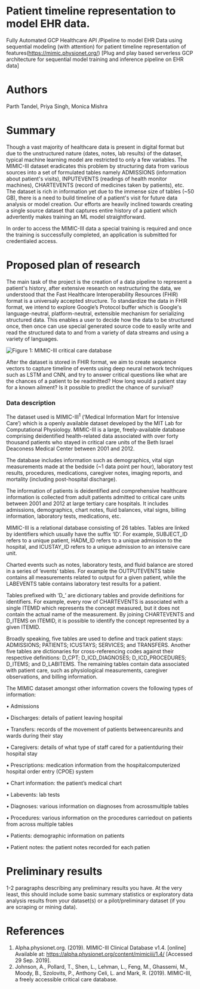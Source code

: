 # Patient timeline representation to model EHR data.
Fully Automated GCP Healthcare API /Pipeline to model EHR Data using sequential modeling (with attention) for patient timeline representation of features(https://mimic.physionet.org/) [Plug and play based serverless GCP architecture for sequential model training and inference pipeline on EHR data]
 
# Authors
Parth Tandel, Priya Singh, Monica Mishra

# Summary
Though a vast majority of healthcare data is present in digital format but due to the unstructured nature (dates, notes, lab results) of the dataset, typical machine learning model are restricted to only a few variables. The MIMIC-III dataset eradicates this problem by structuring data from various sources into a set of formulated tables namely ADMISSIONS (information about patient's visits), INPUTEVENTS (readings of health monitor machines), CHARTEVENTS (record of medicines taken by patients), etc. The dataset is rich in information yet due to the immense size of tables (~50 GB), there is a need to build timeline of a patient's visit for future data analysis or model creation. Our efforts are heavily inclined towards creating a single source dataset that captures entire history of a patient which advertently makes training an ML model straightforward.

In order to access the MIMIC-III data a special training is required and once the training is successfully completed, an application is submitted for credentialed access. 


# Proposed plan of research
The main task of the project is the creation of a data pipeline to represent a patient's history, after extensive research on restructuring the data, we understood that the Fast Healthcare Interoperability Resources (FHIR) format is a universaly accepted structure. To standardize the data in FHIR format, we intend to explore Google’s Protocol buffer which is Google's language-neutral, platform-neutral, extensible mechanism for serializing structured data. This enables a user to decide how the data to be structured once, then once can use special generated source code to easily write and read the structured data to and from a variety of data streams and using a variety of languages.

![Figure 1: MIMIC-III critical care database](https://media.springernature.com/full/springer-static/image/art%3A10.1038%2Fsdata.2016.35/MediaObjects/41597_2016_Article_BFsdata201635_Fig1_HTML.jpg?as=webp)

After the dataset is stored in FHIR format, we aim to create sequence vectors to capture timeline of events using deep neural network techniques such as LSTM and CNN, and try to answer critical questions like what are the chances of a patient to be readmitted? How long would a patient stay for a known ailment? 
Is it possible to predict the chance of survival? 

### Data description
The dataset used is MIMIC-III<sup>1</sup> (‘Medical Information Mart for Intensive Care’) which is a openly available 
dataset developed by the MIT Lab for Computational Physiology. 
MIMIC-III is a large, freely-available database comprising deidentified health-related data associated with over forty thousand patients who stayed in critical care units of the Beth Israel Deaconess Medical Center between 2001 and 2012.

The database includes information such as demographics, vital sign measurements made at the bedside (~1 data point per hour), laboratory test results, procedures, medications, caregiver notes, imaging reports, and mortality (including post-hospital discharge).

The information of patients is deidentified and comprehensive healthcare information is collected from adult patients admitted to critical care units between 2001 and 2012 at large tertiary care hospitals. 
It includes admissions, demographics, chart notes, fluid balances, vital signs, billing information, laboratory tests, medications, etc.

MIMIC-III is a relational database consisting of 26 tables. Tables are linked by identifiers which usually have the suffix ‘ID’. For example, SUBJECT_ID refers to a unique patient, HADM_ID refers to a unique admission to the hospital, and ICUSTAY_ID refers to a unique admission to an intensive care unit.

Charted events such as notes, laboratory tests, and fluid balance are stored in a series of ‘events’ tables. For example the OUTPUTEVENTS table contains all measurements related to output for a given patient, while the LABEVENTS table contains laboratory test results for a patient.

Tables prefixed with ‘D_’ are dictionary tables and provide definitions for identifiers. For example, every row of CHARTEVENTS is associated with a single ITEMID which represents the concept measured, but it does not contain the actual name of the measurement. By joining CHARTEVENTS and D_ITEMS on ITEMID, it is possible to identify the concept represented by a given ITEMID.

Broadly speaking, five tables are used to define and track patient stays: ADMISSIONS; PATIENTS; ICUSTAYS; SERVICES; and TRANSFERS. Another five tables are dictionaries for cross-referencing codes against their respective definitions: D_CPT; D_ICD_DIAGNOSES; D_ICD_PROCEDURES; D_ITEMS; and D_LABITEMS. The remaining tables contain data associated with patient care, such as physiological measurements, caregiver observations, and billing information.

The MIMIC dataset amongst other information covers the following types of information:

• Admissions

• Discharges: details of patient leaving hospital

• Transfers: records of the movement of patients betweencareunits and wards during their stay

• Caregivers: details of what type of staff cared for a patientduring their hospital stay
 
• Prescriptions: medication information from the hospitalcomputerized hospital order entry (CPOE) system

• Chart information: the patient’s medical chart
 
• Labevents: lab tests

• Diagnoses: various information on diagnoses from acrossmultiple tables

• Procedures: various information on the procedures carriedout on patients from across multiple tables

• Patients: demographic information on patients

• Patient notes: the patient notes recorded for each patien



# Preliminary results
1-2 paragraphs describing any preliminary results you have. At the very least,
this should include some basic summary statistics or exploratory data analysis results from your
dataset(s) or a pilot/preliminary dataset (if you are scraping or mining data).

# References
1. Alpha.physionet.org. (2019). MIMIC-III Clinical Database v1.4. [online] Available at: https://alpha.physionet.org/content/mimiciii/1.4/ [Accessed 29 Sep. 2019].
2. Johnson, A., Pollard, T., Shen, L., Lehman, L., Feng, M., Ghassemi, M., Moody, B., Szolovits, P., Anthony Celi, L. and Mark, R. (2019). MIMIC-III, a freely accessible critical care database.

